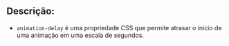 ## Descrição:

* `animation-delay` é uma propriedade CSS que permite atrasar o inicio de uma animação em uma escala de segundos.
